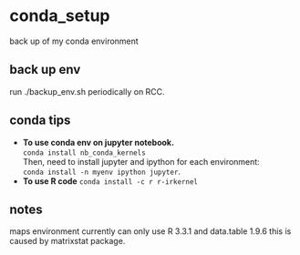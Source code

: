# conda_setup
back up of my conda environment

## back up env
run ./backup_env.sh periodically on RCC.

## conda tips
- **To use conda env on jupyter notebook.**  
`conda install nb_conda_kernels`  
Then, need to install jupyter and ipython for each environment:  
`conda install -n myenv ipython jupyter`.
- **To use R code**
`conda install -c r r-irkernel`

## notes
maps environment currently can only use R 3.3.1 and data.table 1.9.6 this is caused by matrixstat package.
